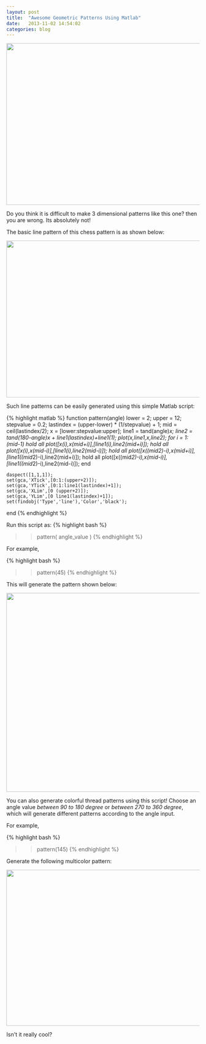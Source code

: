 ```yaml
---
layout: post
title:  "Awesome Geometric Patterns Using Matlab"
date:   2013-11-02 14:54:02
categories: blog
---
```


<a href="/assets/img/media/pattern-chess.png"><img class="aligncenter size-full wp-image-334" title="pattern-chess" src="/assets/img/media/pattern-chess.png" alt="" width="598" height="422" /></a>

Do you think it is difficult to make 3 dimensional patterns like this one? then you are wrong. Its absolutely not! 

The basic line pattern of this chess pattern is as shown below:

<a href="/assets/img/media/35.png"><img class="aligncenter size-full wp-image-335" title="35" src="/assets/img/media/35.png" alt="" width="581" height="409" /></a>

Such line patterns can be easily generated using this simple Matlab script:

{% highlight matlab %}
function pattern(angle)
	lower = 2;
	upper = 12;
	stepvalue = 0.2;
	lastindex = (upper-lower) * (1/stepvalue) + 1;
	mid = ceil(lastindex/2);
	x = [lower:stepvalue:upper];
	line1 = tand(angle)*x;
	line2 = tand(180-angle)*x + line1(lastindex)+line1(1);
	plot(x,line1,x,line2);
	for i = 1:(mid-1)
		hold all
		plot([x(i),x(mid+i)],[line1(i),line2(mid+i)]);
		hold all
		plot([x(i),x(mid-i)],[line1(i),line2(mid-i)]);
		hold all
		plot([x((mid*2)-i),x(mid+i)],[line1((mid*2)-i),line2(mid+i)]);
		hold all
		plot([x((mid*2)-i),x(mid-i)],[line1((mid*2)-i),line2(mid-i)]);
	end

	daspect([1,1,1]);
	set(gca,'XTick',[0:1:(upper+2)]);
	set(gca,'YTick',[0:1:line1(lastindex)+1]);
	set(gca,'XLim',[0 (upper+2)]);
	set(gca,'YLim',[0 line1(lastindex)+1]);
	set(findobj('Type','line'),'Color','black');
end
{% endhighlight %}

Run this script as:
{% highlight bash %}
>> pattern( angle_value )
{% endhighlight %}

For example,

{% highlight bash %}
>> pattern(45)
{% endhighlight %}

This will generate the pattern shown below:

<a href="/assets/img/media/45.png"><img class="aligncenter  wp-image-336" title="45" src="/assets/img/media/45.png" alt="" width="554" height="519" /></a>

You can also generate colorful thread patterns using this script! Choose an angle value <em>between 90 to 180 degree</em> or <em>between 270 to 360 degree</em>, which will generate different patterns according to the angle input.

For example,

{% highlight bash %}
>> pattern(145)
{% endhighlight %}

Generate the following multicolor pattern:

<a href="/assets/img/media/145.png"><img class="aligncenter  wp-image-337" title="145" src="/assets/img/media/145.png" alt="" width="572" height="407" /></a>

Isn't it really cool?

[jekyll-gh]: /assets/img/media/pattern-chess.png